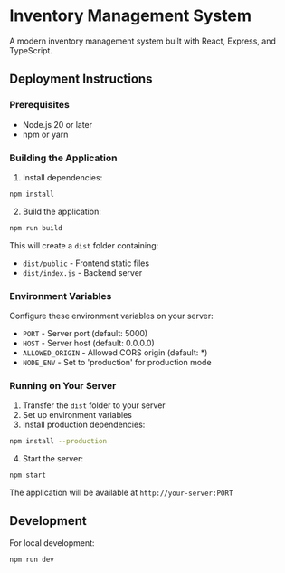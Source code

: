# Inventory Management System

A modern inventory management system built with React, Express, and TypeScript.

## Deployment Instructions

### Prerequisites
- Node.js 20 or later
- npm or yarn

### Building the Application

1. Install dependencies:
```bash
npm install
```

2. Build the application:
```bash
npm run build
```

This will create a `dist` folder containing:
- `dist/public` - Frontend static files
- `dist/index.js` - Backend server

### Environment Variables

Configure these environment variables on your server:

- `PORT` - Server port (default: 5000)
- `HOST` - Server host (default: 0.0.0.0)
- `ALLOWED_ORIGIN` - Allowed CORS origin (default: *)
- `NODE_ENV` - Set to 'production' for production mode

### Running on Your Server

1. Transfer the `dist` folder to your server
2. Set up environment variables
3. Install production dependencies:
```bash
npm install --production
```
4. Start the server:
```bash
npm start
```

The application will be available at `http://your-server:PORT`

## Development

For local development:
```bash
npm run dev
```
